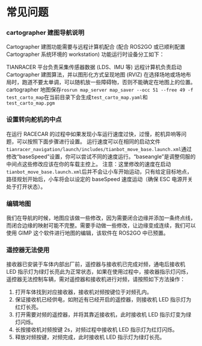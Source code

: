 # 常见问题

### cartographer 建图导航说明

Cartographer 建图功能需要与远程计算机配合 (配合 ROS2GO 或已顺利配置 Cartographer 系统环境的 workstation)
功能运行时设备分工如下：

TIANRACER 平台负责采集传感器数据 (LDS、IMU 等)
远程计算机负责启动 Cartographer 建图算法，并以图形化方式呈现地图 (RVIZ)
在选择场地或场地布局时，跑道不要太单调，可以随机放一些障碍物，否则不能确定在地图上的位置。
cartographer 地图保存`rosrun map_server map_saver --occ 51 --free 49 -f test_carto_map`在当前目录下会生成`test_carto_map.yaml`和`test_carto_map.pgm`

### 设置转向舵机的中点

在运行 RACECAR 的过程中如果发现小车运行速度过快，过慢，舵机异响等问题，可以按照下面步骤进行设置。
运行速度可以在相同的启动文件`tianracer_navigation/launch/includes/tianbot_move_base.launch.xml`通过修改“baseSpeed”设置，你可以尝试不同的速度运行。“baseangle”是调整伺服的中间点这些修改应该在你的车载主控上。
注意：这里修改的速度在启动`tianbot_move_base.launch.xml`后并不会让小车开始运动，只有给定目标地点，路径规划开始后，小车将会以设定的 baseSpeed 速度运动（确保 ESC 电源开关处于打开状态）。

### 编辑地图

我们在导航的时候，地图应该做一些修改，因为需要闭合边缘并添加一条终点线，而闭合边缘的映射可能不完整。需要手动做一些修改，让边缘变成连续，我们可以使用 GIMP 这个软件进行地图的编辑，该软件在 ROS2GO 中已预置。

### 遥控器无法使用

接收器已安装于车体内部出厂前，遥控器与接收机已完成对频，通电后接收机 LED 指示灯为绿灯长亮此为正常状态，如果在使用过程中，接收器指示灯闪烁，遥控器无法控制车辆，需对遥控器和接收机进行对频，请按照如下方法操作：

1. 打开车体找到对应接收器，接收机对频按键位于对频孔内。
2. 保证接收机已经供电，如附近有已经开启的遥控器，则接收机 LED 指示灯为红灯长亮。
3. 打开需要对频的遥控器，并将其靠近接收机，此时接收机 LED 指示灯变为绿灯闪烁。
4. 长按接收机对频按键 2s，对频过程中接收机 LED 指示灯为红灯闪烁。
5. 释放对频按键，对频完成，此时接收机 LED 指示灯为绿灯长亮。